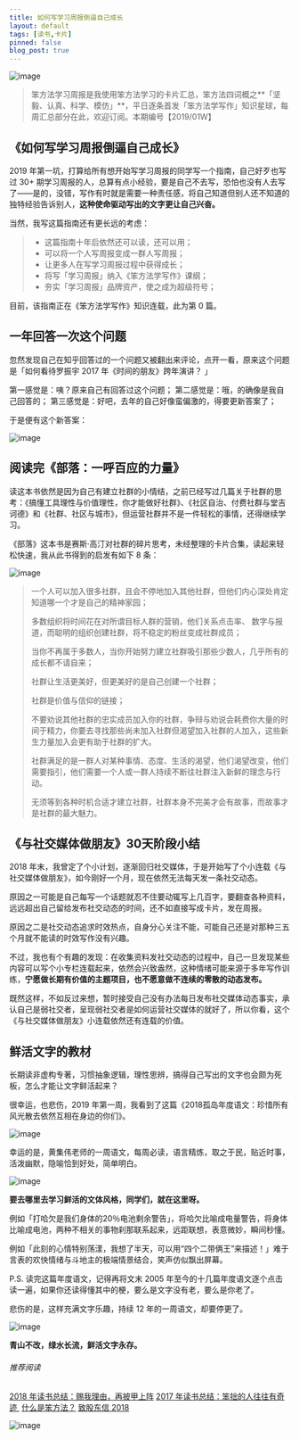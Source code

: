 ```yaml
---
title: 如何写学习周报倒逼自己成长
layout: default
tags: [读书,卡片]
pinned: false
blog_post: true
---
```



![image](http://upload-images.jianshu.io/upload_images/32598-cf0626a565608d7e?imageMogr2/auto-orient/strip%7CimageView2/2/w/1240)



> 笨方法学习周报是我使用笨方法学习的卡片汇总，笨方法四词概之**「坚毅、认真、科学、模仿」**，平日逐条首发「笨方法学写作」知识星球，每周汇总部分在此，欢迎订阅。本期编号【2019/01W】 



## 《如何写学习周报倒逼自己成长》

2019 年第一坑，打算给所有想开始写学习周报的同学写一个指南，自己好歹也写过 30+ 期学习周报的人，总算有点小经验，要是自己不去写，恐怕也没有人去写了——是的，没错，写作有时就是需要一种责任感，将自己知道但别人还不知道的独特经验告诉别人，**这种使命驱动写出的文字更让自己兴奋。**

当然，我写这篇指南还有更长远的考虑：

> - 这篇指南十年后依然还可以读，还可以用；
> - 可以将一个人写周报变成一群人写周报；
> - 让更多人在写学习周报过程中获得成长；
> - 将写「学习周报」纳入《笨方法学写作》课纲；
> - 夯实「学习周报」品牌资产，使之成为超级符号；

目前，该指南正在《笨方法学写作》知识连载，此为第 0 篇。

## 一年回答一次这个问题

忽然发现自己在知乎回答过的一个问题又被翻出来评论，点开一看，原来这个问题是「如何看待罗振宇 2017 年《时间的朋友》跨年演讲？ 」

第一感觉是：咦？原来自己有回答过这个问题；
第二感觉是：哦，的确像是我自己回答的；
第三感觉是：好吧，去年的自己好像蛮偏激的，得要更新答案了；

于是便有这个新答案：

![image](http://upload-images.jianshu.io/upload_images/32598-08323bbf4dc7e2a2?imageMogr2/auto-orient/strip%7CimageView2/2/w/1240)

## 阅读完《部落：一呼百应的力量》


读这本书依然是因为自己有建立社群的小情结，之前已经写过几篇关于社群的思考：《搞懂工具理性与价值理性，你才能做好社群》、《社区自治、付费社群与堂吉诃德》和《社群、社区与城市》，但运营社群并不是一件轻松的事情，还得继续学习。

《部落》这本书是赛斯·高汀对社群的碎片思考，未经整理的卡片合集，读起来轻松快速，我从此书得到的启发有如下 8 条：



![image](http://upload-images.jianshu.io/upload_images/32598-dbd1fd9ce1337c77?imageMogr2/auto-orient/strip%7CimageView2/2/w/1240)



> 一个人可以加入很多社群，且会不停地加入其他社群，但他们内心深处肯定知道哪一个才是自己的精神家园；
>
> 多数组织将时间花在对所谓目标人群的营销，他们关系点击率、 数字与报道，而聪明的组织创建社群，将不稳定的粉丝变成社群成员；
>
> 当你不再属于多数人，当你开始努力建立社群吸引那些少数人，几乎所有的成长都不请自来；
>
> 社群让生活更美好，但更美好的是自己创建一个社群；
>
> 社群是价值与信仰的链接；
>
> 不要劝说其他社群的忠实成员加入你的社群，争辩与劝说会耗费你大量的时间于精力，你要去寻找那些尚未加入社群但渴望加入社群的人加入，这些新生力量加入会更有助于社群的扩大。
>
> 社群满足的是一群人对某种事情、态度、生活的渴望，他们渴望改变，他们需要指引，他们需要一个人或一群人持续不断往社群注入新鲜的理念与行动。
>
> 无须等到各种时机合适才建立社群，社群本身不完美才会有故事，而故事才是社群的最大魅力。

## 《与社交媒体做朋友》30天阶段小结

2018 年末，我曾定了个小计划，逐渐回归社交媒体，于是开始写了个小连载《与社交媒体做朋友》，如今刚好一个月，现在依然无法每天发一条社交动态。

原因之一可能是自己每写一个话题就忍不住要动辄写上几百字，要翻查各种资料，远远超出自己留给发布社交动态的时间，还不如直接写成卡片，发在周报。

原因之二是社交动态追求时效热点，自身分心关注不能，可能自己还是对那种三五个月就不能读的时效写作没有兴趣。

不过，我也有个有趣的发现：在收集资料发社交动态的过程中，自己一旦发现某些内容可以写个小专栏连载起来，依然会兴致盎然，这种情绪可能来源于多年写作训练，**宁愿做长期有价值的主题项目，也不愿意做不连续的零散的动态发布。**

既然这样，不如反过来想，暂时接受自己没有办法每日发布社交媒体动态事实，承认自己是弱社交者，呈现弱社交者是如何运营社交媒体的就好了，所以你看，这个《与社交媒体做朋友》小连载依然还有连载的价值。

## 鲜活文字的教材

长期读非虚构专著，习惯抽象逻辑，理性思辨，搞得自己写出的文字也会颇为死板，怎么才能让文字鲜活起来？

很幸运，也悲伤，2019 年第一周，我看到了这篇《2018孤岛年度语文：珍惜所有风光散去依然互相在身边的你们》。

![image](http://upload-images.jianshu.io/upload_images/32598-2ee027abcc96d0db?imageMogr2/auto-orient/strip%7CimageView2/2/w/1240)

幸运的是，黄集伟老师的一周语文，每周必读，语言精炼，取之于民，贴近时事，活泼幽默，隐喻恰到好处，简单明白。

![image](http://upload-images.jianshu.io/upload_images/32598-4abb5fd1aa26b29d?imageMogr2/auto-orient/strip%7CimageView2/2/w/1240)

**要去哪里去学习鲜活的文体风格，同学们，就在这里呀。**

例如「打哈欠是我们身体的20％电池剩余警告」，将哈欠比喻成电量警告，将身体比喻成电池，两种不相关的事物刹那联系起来，远距联想，表意微妙，瞬间秒懂。

例如「此刻的心情特别荡漾，我想了半天，可以用“四个二带俩王”来描述！」难于言表的欢快情绪与斗地主的极端情景结合，笑声仿似飘出屏幕。

P.S. 读完这篇年度语文，记得再将文末 2005 年至今的十几篇年度语文逐个点击读一遍，如果你还读得懂其中的梗，要么是文字没有老，要么是你老了。

悲伤的是，这样充满文字乐趣，持续 12 年的一周语文，却要停更了。

![image](http://upload-images.jianshu.io/upload_images/32598-032ad111dd9e174a?imageMogr2/auto-orient/strip%7CimageView2/2/w/1240)

**青山不改，绿水长流，鲜活文字永存。**



###### 推荐阅读 

[2018 年读书总结：赐我理由，再披甲上阵](https://mp.weixin.qq.com/s?__biz=MzA4MTQ0NDQxNg==&mid=2650639964&idx=1&sn=2f0ae0a0ec855d2b2fb7ccdd0fb82475&chksm=879dc573b0ea4c650ab8120790b8e542130c5ce0f1aa08192d67e95ca8d587797afa2104410f&token=468183103&lang=zh_CN#rd)
[2017 年读书总结：笨拙的人往往有奇迹 ](https://mp.weixin.qq.com/s?__biz=MzA4MTQ0NDQxNg==&mid=2650639495&idx=1&sn=c4e20f2d296f9bf7ae7e1d4449427dde&chksm=879dc7a8b0ea4ebe5960f5f05fa881378828baa482917c729f8106fec87ac10ee40aedab2e3b&token=2060945290&lang=zh_CN&scene=21#wechat_redirect) 
[什么是笨方法？](https://mp.weixin.qq.com/s?__biz=MzA4MTQ0NDQxNg==&mid=2650639834&idx=1&sn=7d6e7b978ca39be434b0bfc6084e3f7a&chksm=879dc6f5b0ea4fe3864b7bc4f8a1849dbfc85ef80e2de6f9542886f791b9ab4f4c660496d507&token=2060945290&lang=zh_CN&scene=21#wechat_redirect) 
[致股东信 2018](https://mp.weixin.qq.com/s?__biz=MzA4MTQ0NDQxNg==&mid=2650639834&idx=1&sn=7d6e7b978ca39be434b0bfc6084e3f7a&chksm=879dc6f5b0ea4fe3864b7bc4f8a1849dbfc85ef80e2de6f9542886f791b9ab4f4c660496d507&token=2060945290&lang=zh_CN&scene=21#wechat_redirect) 



![image](http://upload-images.jianshu.io/upload_images/32598-cabdc45bdc813b65?imageMogr2/auto-orient/strip%7CimageView2/2/w/1240)